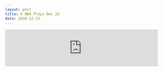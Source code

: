 ```yaml
---
layout: post
title: 6 NBA Plays Dec 23
date: 2020-12-23
---
```


<div>
  <iframe title="6 NBA Plays Wed Dec 23" height="122" width="100%" style="border: none;" scrolling="no" data-name="pb-iframe-player" src="https://www.podbean.com/media/player/cjmkx-f5c126?from=pb6admin&download=1&version=1&auto=0&share=1&download=1&rtl=0&fonts=Helvetica&skin=1&pfauth=&btn-skin=107"></iframe>
</div>
